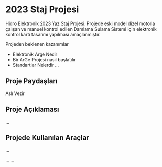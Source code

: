 # 2023 Staj Projesi
Hidro Elektronik 2023 Yaz Staj Projesi. Projede eski model dizel motorla çalışan ve manuel kontrol edilen Damlama Sulama Sistemi için elektronik kontrol kartı tasarımı yapılması amaçlanmıştır.

Projeden beklenen kazanımlar

* Elektronik Arge Nedir
* Bir ArGe Projesi nasıl başlatılır
* Standartlar Nelerdir
...

## Proje Paydaşları
Aslı Vezir

## Proje Açıklaması
...

## Projede Kullanılan Araçlar
...

...
...


